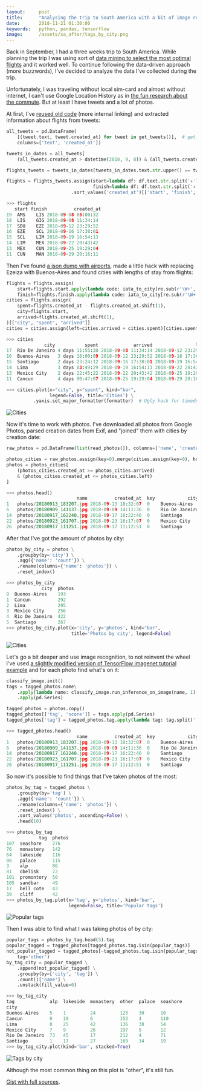 ```yaml
---
layout:     post
title:      "Analysing the trip to South America with a bit of image recognition"
date:       2018-11-21 01:30:00
keywords:   python, pandas, tensorflow
image:      /assets/sa_after/tags_by_city.png
---
```


Back in September, I had a three weeks trip to South America. While planning the trip I was using
sort of [data mining to select the most optimal flights](/2018/07/10/trip-planner/) and it worked well.
To continue following the data-driven approach (more buzzwords), I've decided to analyze the data I've
collected during the trip.

Unfortunately, I was traveling without local sim-card and almost without internet,
I can't use Google Location History as in [the fun research about the commute](/2018/05/01/commute/).
But at least I have tweets and a lot of photos.

At first, I've [reused old code](2017/09/10/airports-graph/) (more internal linking)
and extracted information about flights from tweets:

~~~python
all_tweets = pd.DataFrame(
    [(tweet.text, tweet.created_at) for tweet in get_tweets()],  # get_tweets available in the gist
    columns=['text', 'created_at'])

tweets_in_dates = all_tweets[
    (all_tweets.created_at > datetime(2018, 9, 8)) & (all_tweets.created_at < datetime(2018, 9, 30))]

flights_tweets = tweets_in_dates[tweets_in_dates.text.str.upper() == tweets_in_dates.text]

flights = flights_tweets.assign(start=lambda df: df.text.str.split('✈').str[0],
                                finish=lambda df: df.text.str.split('✈').str[-1]) \
                        .sort_values('created_at')[['start', 'finish', 'created_at']]
~~~
~~~python
>>> flights
   start finish          created_at
19  AMS   ️ LIS 2018-09-08 05:00:32
18  LIS   ️ GIG 2018-09-08 11:34:14
17  SDU   ️ EZE 2018-09-12 23:29:52
16  EZE   ️ SCL 2018-09-16 17:30:01
15  SCL   ️ LIM 2018-09-19 16:54:13
14  LIM   ️ MEX 2018-09-22 20:43:42
13  MEX   ️ CUN 2018-09-25 19:29:04
11  CUN   ️ MAN 2018-09-29 20:16:11
~~~

Then I've found [a json dump with airports](https://github.com/mwgg/Airports), made a little hack
with replacing Ezeiza with Buenos-Aires and found cities with lengths of stay from flights:

~~~python
flights = flights.assign(
    start=flights.start.apply(lambda code: iata_to_city[re.sub(r'\W+', '', code)]),  # Removes leftovers of emojis, iata_to_city available in the gist
    finish=flights.finish.apply(lambda code: iata_to_city[re.sub(r'\W+', '', code)]))
cities = flights.assign(
    spent=flights.created_at - flights.created_at.shift(1),
    city=flights.start,
    arrived=flights.created_at.shift(1),
)[["city", "spent", "arrived"]]
cities = cities.assign(left=cities.arrived + cities.spent)[cities.spent.dt.days > 0]
~~~
~~~python
>>> cities
              city           spent             arrived                left
17  Rio De Janeiro 4 days 11:55:38 2018-09-08 11:34:14 2018-09-12 23:29:52
16  Buenos-Aires   3 days 18:00:09 2018-09-12 23:29:52 2018-09-16 17:30:01
15  Santiago       2 days 23:24:12 2018-09-16 17:30:01 2018-09-19 16:54:13
14  Lima           3 days 03:49:29 2018-09-19 16:54:13 2018-09-22 20:43:42
13  Mexico City    2 days 22:45:22 2018-09-22 20:43:42 2018-09-25 19:29:04
11  Cancun         4 days 00:47:07 2018-09-25 19:29:04 2018-09-29 20:16:11

>>> cities.plot(x="city", y="spent", kind="bar",
                legend=False, title='Cities') \
          .yaxis.set_major_formatter(formatter)  # Ugly hack for timedelta formatting, more in the gist
~~~
![Cities](/assets/sa_after/cities.png)

Now it's time to work with photos. I've downloaded all photos from Google Photos,
parsed creation dates from Exif, and "joined" them with cities by creation date:

~~~python
raw_photos = pd.DataFrame(list(read_photos()), columns=['name', 'created_at'])  # read_photos available in the gist

photos_cities = raw_photos.assign(key=0).merge(cities.assign(key=0), how='outer')
photos = photos_cities[
    (photos_cities.created_at >= photos_cities.arrived)
    & (photos_cities.created_at <= photos_cities.left)
]
~~~
~~~python
>>> photos.head()
                          name          created_at  key            city           spent             arrived                left
1   photos/20180913_183207.jpg 2018-09-13 18:32:07  0    Buenos-Aires   3 days 18:00:09 2018-09-12 23:29:52 2018-09-16 17:30:01
6   photos/20180909_141137.jpg 2018-09-09 14:11:36  0    Rio De Janeiro 4 days 11:55:38 2018-09-08 11:34:14 2018-09-12 23:29:52
14  photos/20180917_162240.jpg 2018-09-17 16:22:40  0    Santiago       2 days 23:24:12 2018-09-16 17:30:01 2018-09-19 16:54:13
22  photos/20180923_161707.jpg 2018-09-23 16:17:07  0    Mexico City    2 days 22:45:22 2018-09-22 20:43:42 2018-09-25 19:29:04
26  photos/20180917_111251.jpg 2018-09-17 11:12:51  0    Santiago       2 days 23:24:12 2018-09-16 17:30:01 2018-09-19 16:54:13
~~~

After that I've got the amount of photos by city:

~~~python
photos_by_city = photos \
    .groupby(by='city') \
    .agg({'name': 'count'}) \
    .rename(columns={'name': 'photos'}) \
    .reset_index()
~~~
~~~python
>>> photos_by_city
             city  photos
0  Buenos-Aires    193
1  Cancun          292
2  Lima            295
3  Mexico City     256
4  Rio De Janeiro  422
5  Santiago        267
>>> photos_by_city.plot(x='city', y='photos', kind="bar",
                        title='Photos by city', legend=False)
~~~
![Cities](/assets/sa_after/photos_by_city.png)

Let's go a bit deeper and use image recognition, to not reinvent the wheel I've used
[a slightly modified version of TensorFlow imagenet tutorial example](https://gist.github.com/nvbn/1a8fb134917e906527cc1a178e004c70#file-classify_image-py) and for
each photo find what's on it:

~~~python
classify_image.init()
tags = tagged_photos.name\
    .apply(lambda name: classify_image.run_inference_on_image(name, 1)[0]) \
    .apply(pd.Series)

tagged_photos = photos.copy()
tagged_photos[['tag', 'score']] = tags.apply(pd.Series)
tagged_photos['tag'] = tagged_photos.tag.apply(lambda tag: tag.split(', ')[0])
~~~
~~~python
>>> tagged_photos.head()
                          name          created_at  key            city           spent             arrived                left       tag     score
1   photos/20180913_183207.jpg 2018-09-13 18:32:07  0    Buenos-Aires   3 days 18:00:09 2018-09-12 23:29:52 2018-09-16 17:30:01  cinema    0.164415
6   photos/20180909_141137.jpg 2018-09-09 14:11:36  0    Rio De Janeiro 4 days 11:55:38 2018-09-08 11:34:14 2018-09-12 23:29:52  pedestal  0.667128
14  photos/20180917_162240.jpg 2018-09-17 16:22:40  0    Santiago       2 days 23:24:12 2018-09-16 17:30:01 2018-09-19 16:54:13  cinema    0.225404
22  photos/20180923_161707.jpg 2018-09-23 16:17:07  0    Mexico City    2 days 22:45:22 2018-09-22 20:43:42 2018-09-25 19:29:04  obelisk   0.775244
26  photos/20180917_111251.jpg 2018-09-17 11:12:51  0    Santiago       2 days 23:24:12 2018-09-16 17:30:01 2018-09-19 16:54:13  seashore  0.24720
~~~

So now it's possible to find things that I've taken photos of the most:

~~~python
photos_by_tag = tagged_photos \
    .groupby(by='tag') \
    .agg({'name': 'count'}) \
    .rename(columns={'name': 'photos'}) \
    .reset_index() \
    .sort_values('photos', ascending=False) \
    .head(10)
~~~
~~~python
>>> photos_by_tag
            tag  photos
107  seashore    276   
76   monastery   142   
64   lakeside    116   
86   palace      115   
3    alp         86    
81   obelisk     72    
101  promontory  50    
105  sandbar     49    
17   bell cote   43    
39   cliff       42
>>> photos_by_tag.plot(x='tag', y='photos', kind='bar',
                       legend=False, title='Popular tags')
~~~

![Popular tags](/assets/sa_after/popular_tags.png)

Then I was able to find what I was taking photos of by city:

~~~python
popular_tags = photos_by_tag.head(5).tag
popular_tagged = tagged_photos[tagged_photos.tag.isin(popular_tags)]
not_popular_tagged = tagged_photos[~tagged_photos.tag.isin(popular_tags)].assign(
    tag='other')
by_tag_city = popular_tagged \
    .append(not_popular_tagged) \
    .groupby(by=['city', 'tag']) \
    .count()['name'] \
    .unstack(fill_value=0)
~~~
~~~python
>>> by_tag_city
tag             alp  lakeside  monastery  other  palace  seashore
city                                                             
Buenos-Aires    5    1         24         123    30      10      
Cancun          0    19        6          153    4       110     
Lima            0    25        42         136    38      54      
Mexico City     7    9         26         197    5       12      
Rio De Janeiro  73   45        17         212    4       71      
Santiago        1    17        27         169    34      19     
>>> by_tag_city.plot(kind='bar', stacked=True)
~~~
![Tags by city](/assets/sa_after/tags_by_city.png)

Although the most common thing on this plot is "other", it's still fun.

[Gist with full sources](https://gist.github.com/nvbn/1a8fb134917e906527cc1a178e004c70).
